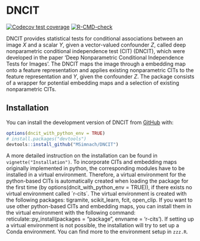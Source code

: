 
<!-- README.md is generated from README.Rmd. Please edit that file -->

# DNCIT

<!-- badges: start -->

[![Codecov test
coverage](https://codecov.io/gh/MSimnach/DNCIT/branch/master/graph/badge.svg)](https://app.codecov.io/gh/MSimnach/DNCIT?branch=master)
[![R-CMD-check](https://github.com/MSimnach/DNCIT/actions/workflows/R-CMD-check.yaml/badge.svg)](https://github.com/MSimnach/DNCIT/actions/workflows/R-CMD-check.yaml)
<!-- badges: end -->

DNCIT provides statistical tests for conditional associations between an
image $X$ and a scalar $Y$, given a vector-valued confounder $Z$, called
deep nonparametric conditional independence test (CIT) (DNCIT), which
were developed in the paper ‘Deep Nonparametric Conditional Independence
Tests for Images’. The DNCIT maps the image through a embedding map onto
a feature representation and applies existing nonparametric CITs to the
feature representation and $Y$, given the confounder $Z$. The package
consists of a wrapper for potential embedding maps and a selection of
existing nonparametric CITs.

## Installation

You can install the development version of DNCIT from
[GitHub](https://github.com/) with:

``` r
options(dncit_with_python_env = TRUE)
# install.packages("devtools")
devtools::install_github("MSimnach/DNCIT")
```

A more detailed instruction on the installation can be found in
`vignette("Installation")`. To incorporate CITs and embedding maps
originally implemented in python, the corresponding modules have to be
installed in a virtual environment. Therefore, a virtual environment for
the python-based CITs is automatically created when loading the package
for the first time (by options(dncit_with_python_env = TRUE)), if there
exists no virtual environment called ´r-cits´. The virtual environment
is created with the following packages: tigramite, scikit_learn, fcit,
open_clip. If you want to use other python-based CITs and embedding
maps, you can install them in the virtual environment with the following
command: reticulate::py_install(packages = “package”, envname =
‘r-cits’). If setting up a virtual environment is not possible, the
installation will try to set up a Conda environment. You can find more
to the environment setup in `zzz.R`.
